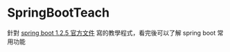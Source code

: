 # SpringBootTeach

針對 [spring boot 1.2.5 官方文件](http://docs.spring.io/spring-boot/docs/1.2.5.RELEASE/reference/htmlsingle/) 寫的教學程式，看完後可以了解 spring boot 常用功能
